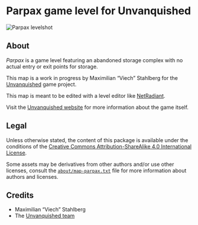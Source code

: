 Parpax game level for Unvanquished
==================================

![Parpax levelshot](meta/parpax/parpax.webp)


About
-----

_Parpax_ is a game level featuring an abandoned storage complex with no actual entry or exit points for storage.

This map is a work in progress by Maximilian “Viech” Stahlberg for the [Unvanquished](https://unvanquished.net) game project.

This map is meant to be edited with a level editor like [NetRadiant](https://netradiant.gitlab.io/).

Visit the [Unvanquished website](https://unvanquished.net/) for more information about the game itself.


Legal
-----

Unless otherwise stated, the content of this package is available under the conditions of the [Creative Commons Attribution-ShareAlike 4.0 International License](https://creativecommons.org/licenses/by-sa/4.0/).

Some assets may be derivatives from other authors and/or use other licenses, consult the [`about/map-parpax.txt`](about/map-parpax.txt) file for more information about authors and licenses.


Credits
-------

- Maximilian “Viech” Stahlberg
- The [Unvanquished team](https://unvanquished.net/about)
